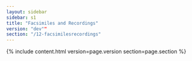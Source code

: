 ```yaml
---
layout: sidebar
sidebar: s1
title: "Facsimiles and Recordings"
version: "dev""
section: "/12-facsimilesrecordings"
---
```

{% include content.html version=page.version section=page.section %}
